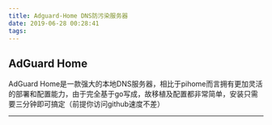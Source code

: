 ```yaml
---
title: Adguard-Home DNS防污染服务器
date: 2019-06-28 00:28:41
tags:
---
```


## AdGuard Home

AdGuard Home是一款强大的本地DNS服务器，相比于pihome而言拥有更加灵活的部署和配置能力，由于完全基于go写成，故移植及配置都非常简单，安装只需要三分钟即可搞定（前提你访问github速度不差）

---
<!-- more -->
